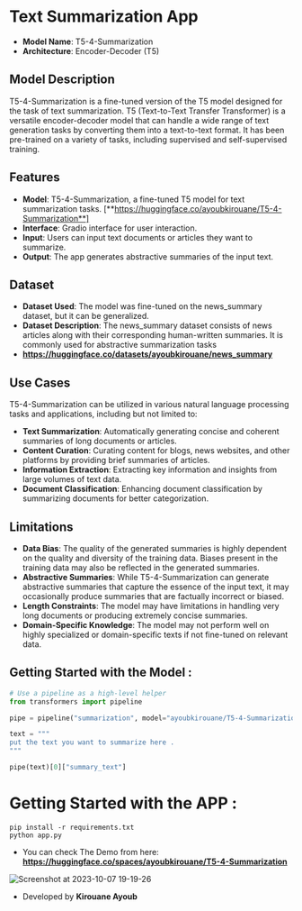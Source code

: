 
#  Text Summarization App

+ **Model Name**: T5-4-Summarization
+ **Architecture**: Encoder-Decoder (T5)

## Model Description
T5-4-Summarization is a fine-tuned version of the T5 model designed for the task of text summarization. T5 (Text-to-Text Transfer Transformer) is a versatile encoder-decoder model that can handle a wide range of text generation tasks by converting them into a text-to-text format. It has been pre-trained on a variety of tasks, including supervised and self-supervised training.

## Features
+ **Model**: T5-4-Summarization, a fine-tuned T5 model for text summarization tasks. [**https://huggingface.co/ayoubkirouane/T5-4-Summarization**]
+ **Interface**: Gradio interface for user interaction.
+ **Input**: Users can input text documents or articles they want to summarize.
+ **Output**: The app generates abstractive summaries of the input text.

## Dataset
+ **Dataset Used**: The model was fine-tuned on the news_summary dataset, but it can be generalized.
+ **Dataset Description**: The news_summary dataset consists of news articles along with their corresponding human-written summaries. It is commonly used for abstractive summarization tasks
+ **https://huggingface.co/datasets/ayoubkirouane/news_summary**

## Use Cases
T5-4-Summarization can be utilized in various natural language processing tasks and applications, including but not limited to:

+ **Text Summarization**: Automatically generating concise and coherent summaries of long documents or articles.
+ **Content Curation**: Curating content for blogs, news websites, and other platforms by providing brief summaries of articles.
+ **Information Extraction**: Extracting key information and insights from large volumes of text data.
+ **Document Classification**: Enhancing document classification by summarizing documents for better categorization.

## Limitations
+ **Data Bias**: The quality of the generated summaries is highly dependent on the quality and diversity of the training data. Biases present in the training data may also be reflected in the generated summaries.
+ **Abstractive Summaries**: While T5-4-Summarization can generate abstractive summaries that capture the essence of the input text, it may occasionally produce summaries that are factually incorrect or biased.
+ **Length Constraints**: The model may have limitations in handling very long documents or producing extremely concise summaries.
+ **Domain-Specific Knowledge**: The model may not perform well on highly specialized or domain-specific texts if not fine-tuned on relevant data.

## Getting Started with the Model : 

```python
# Use a pipeline as a high-level helper
from transformers import pipeline

pipe = pipeline("summarization", model="ayoubkirouane/T5-4-Summarization")

text = """
put the text you want to summarize here .
"""

pipe(text)[0]["summary_text"]

```

# Getting Started with the APP : 

```
pip install -r requirements.txt
python app.py
```
+ You can check The Demo from here: **https://huggingface.co/spaces/ayoubkirouane/T5-4-Summarization**
  
![Screenshot at 2023-10-07 19-19-26](https://github.com/Kirouane-Ayoub/T5-4-Summarization-APP/assets/99510125/aaa3a7e2-0931-410d-ade8-c7c60317e6b5)

+ Developed by **Kirouane Ayoub**
